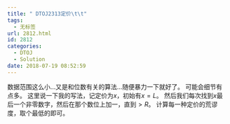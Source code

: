 ```yaml
---
title: " DTOJ2313定价\t\t"
tags:
  - 无标签
url: 2812.html
id: 2812
categories:
  - DTOJ
  - Solution
date: 2018-07-19 08:52:59
---
```


数据范围这么小…又是和位数有关的算法…随便暴力一下就好了。 可能会细节有点多。 这里说一下我的写法，记定价为$x$，初始有$x=L$。 然后我们每次找到$x$最后一个非零数字，然后在那个数位上加一，直到$>R$。 计算每一种定价的荒谬度，取个最低的即可。